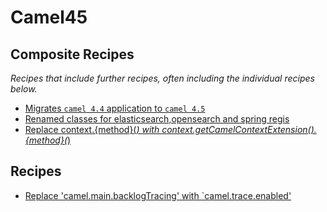 # Camel45

## Composite Recipes

_Recipes that include further recipes, often including the individual recipes below._

* [Migrates `camel 4.4` application to `camel 4.5`](./camelmigrationrecipe.md)
* [Renamed classes for elasticsearch,opensearch and spring regis](./renamedclasses.md)
* [Replace context.{method}(*) with context.getCamelContextExtension().{method}(*)](./useextendedcamelcontextgetters.md)

## Recipes

* [Replace 'camel.main.backlogTracing' with `camel.trace.enabled'](./traceproperties.md)


